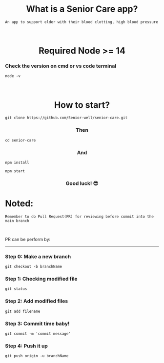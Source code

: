 <h1 align="center"> What is a Senior Care app? </h1>

`An app to support elder with their blood clotting, high blood pressure`

<br>

<h1 align="center"> Required Node >= 14 </h1>


### Check the version on cmd or vs code terminal
```
node -v
```

<br>

<h1 align="center"> How to start? </h1>

```
git clone https://github.com/Senior-well/senior-care.git
```

<h3 align="center"> Then </h3>

```
cd senior-care
```

<h3 align="center"> And </h3>

```
npm install
```

```
npm start
```

<h3 align="center"> Good luck! 😎 </h3>

# Noted:
`Remember to do Pull Request(PR) for reviewing before commit into the main branch`

<br>

<p>PR can be perform by:</p>

---
### Step 0: Make a new branch
```
git checkout -b branchName
```

### Step 1: Checking modified file
```
git status
```

### Step 2: Add modified files
```
git add filename
```

### Step 3: Commit time baby!
```
git commit -m 'commit message'
```

### Step 4: Push it up
```
git push origin -u branchName
```
